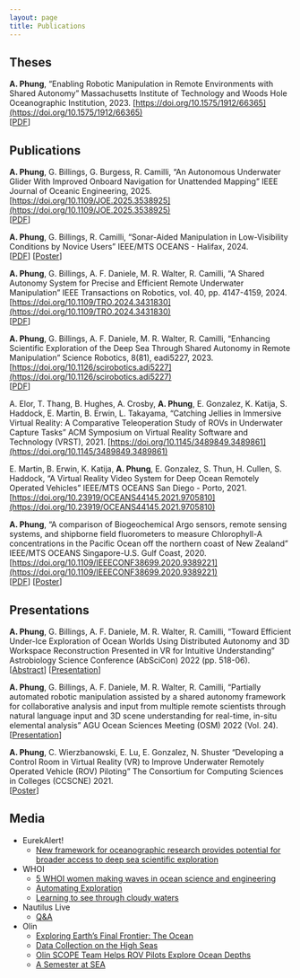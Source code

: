 ```yaml
---
layout: page
title: Publications
---
```


<!-- Theses -->
## Theses
 **A. Phung**, “Enabling Robotic Manipulation in Remote Environments with Shared Autonomy” Massachusetts Institute of Technology and Woods Hole Oceanographic Institution, 2023. [https://doi.org/10.1575/1912/66365](https://doi.org/10.1575/1912/66365)
 <br /> 
[[PDF](https://dspace.mit.edu/handle/1721.1/158267)]
<!-- https://darchive.mblwhoilibrary.org/bitstreams/236ef97b-0232-4cbe-ae12-cccf1f06d258/download -->

<!-- Conference and Journal Publications -->
## Publications
**A. Phung**, G. Billings, G. Burgess, R. Camilli, “An Autonomous Underwater Glider With Improved Onboard Navigation for Unattended Mapping” IEEE Journal of Oceanic Engineering, 2025. [https://doi.org/10.1109/JOE.2025.3538925](https://doi.org/10.1109/JOE.2025.3538925)
<br /> 
[[PDF](https://ieeexplore.ieee.org/stamp/stamp.jsp?tp=&arnumber=10980064)]

**A. Phung**, G. Billings, R. Camilli, “Sonar-Aided Manipulation in Low-Visibility Conditions by Novice Users” IEEE/MTS OCEANS - Halifax, 2024.
<br /> 
[[PDF](/files/publications/Sonar_Manip__2024_OCEANS.pdf)]
[[Poster](/files/presentations/OCEANS-2024-poster.pdf)]

**A. Phung**, G. Billings, A. F. Daniele, M. R. Walter, R. Camilli, “A Shared Autonomy System for Precise and Efficient Remote Underwater Manipulation” IEEE Transactions on Robotics, vol. 40, pp. 4147-4159, 2024. [https://doi.org/10.1109/TRO.2024.3431830](https://doi.org/10.1109/TRO.2024.3431830)
<br /> 
[[PDF](https://ieeexplore.ieee.org/stamp/stamp.jsp?tp=&arnumber=10606089)]

**A. Phung**, G. Billings, A. F. Daniele, M. R. Walter, R. Camilli, “Enhancing Scientific Exploration of the Deep Sea Through Shared Autonomy in Remote Manipulation” Science Robotics, 8(81), eadi5227, 2023. 
[https://doi.org/10.1126/scirobotics.adi5227](https://doi.org/10.1126/scirobotics.adi5227)
<br /> 
[[PDF](https://www.science.org/doi/epdf/10.1126/scirobotics.adi5227)]

A. Elor, T. Thang, B. Hughes, A. Crosby, **A. Phung**, E. Gonzalez, K. Katija, S. Haddock, E. Martin,
B. Erwin, L. Takayama, “Catching Jellies in Immersive Virtual Reality: A Comparative Teleoperation
Study of ROVs in Underwater Capture Tasks” ACM Symposium on Virtual Reality Software and
Technology (VRST), 2021. [https://doi.org/10.1145/3489849.3489861](https://doi.org/10.1145/3489849.3489861)

E. Martin, B. Erwin, K. Katija, **A. Phung**, E. Gonzalez, S. Thun, H. Cullen, S. Haddock, “A Virtual
Reality Video System for Deep Ocean Remotely Operated Vehicles” IEEE/MTS OCEANS San Diego -
Porto, 2021. [https://doi.org/10.23919/OCEANS44145.2021.9705810](https://doi.org/10.23919/OCEANS44145.2021.9705810)

**A. Phung**, “A comparison of Biogeochemical Argo sensors, remote sensing systems, and shipborne field
fluorometers to measure Chlorophyll-A concentrations in the Pacific Ocean off the northern coast of New
Zealand” IEEE/MTS OCEANS Singapore-U.S. Gulf Coast, 2020. [https://doi.org/10.1109/IEEECONF38699.2020.9389221](https://doi.org/10.1109/IEEECONF38699.2020.9389221)
<br /> 
[[PDF](/files/chl-a/Chl_A_Comparison_Formatted.pdf)]
[[Poster](/files/chl-a/PosterPDF_Phung.pdf)]


<!-- TODO -->
<!-- Presentations -->
## Presentations
**A. Phung**, G. Billings, A. F. Daniele, M. R. Walter, R. Camilli, “Toward Efficient Under-Ice Exploration of Ocean Worlds Using Distributed Autonomy and 3D Workspace Reconstruction Presented in VR for Intuitive Understanding” Astrobiology Science Conference (AbSciCon) 2022 (pp. 518-06).
<br /> 
[[Abstract](/files/abstracts/abscicon2022abstract.pdf)]
[[Presentation](/files/presentations/abscicon2022presentation.pdf)]

**A. Phung**, G. Billings, A. F. Daniele, M. R. Walter, R. Camilli, “Partially automated robotic manipulation assisted by a shared autonomy framework for collaborative analysis and input from multiple remote scientists through natural language input and 3D scene understanding for real-time, in-situ elemental analysis” AGU Ocean Sciences Meeting (OSM) 2022 (Vol. 24).
<br /> 
[[Presentation](/files/chl-a/Chl_A_Comparison_Formatted.pdf)]

**A. Phung**, C. Wierzbanowski, E. Lu, E. Gonzalez, N. Shuster
“Developing a Control Room in Virtual Reality (VR) to Improve Underwater Remotely Operated Vehicle (ROV) Piloting” The Consortium for Computing Sciences in Colleges (CCSCNE) 2021.
<br /> 
[[Poster](/files/chl-a/PosterPDF_Phung.pdf)]

<!-- avast, ccscne, ssf, osm  -->

<!-- In the news -->
## Media
+ EurekAlert!
    + [New framework for oceanographic research provides potential for broader access to deep sea scientific exploration](https://www.eurekalert.org/news-releases/999542)
+ WHOI
    + [5 WHOI women making waves in ocean science and engineering](https://www.whoi.edu/oceanus/feature/5-whoi-women-making-waves-in-ocean-science-and-engineering/)
    + [Automating Exploration](https://www.whoi.edu/oceanus/feature/automating-exploration/)
    + [Learning to see through cloudy waters](https://www.whoi.edu/oceanus/feature/learning-to-see-through-cloudy-waters/)
+ Nautilus Live
    + [Q&A](https://nautiluslive.org/people/amy-phung)
+ Olin
    + [Exploring Earth’s Final Frontier: The Ocean](https://www.olin.edu/articles/story-exploring-earths-final-frontier-ocean)
    + [Data Collection on the High Seas](https://www.olin.edu/news-events/2020/data-collection-the-high-seas)
    + [Olin SCOPE Team Helps ROV Pilots Explore Ocean Depths](https://www.olin.edu/news-events/2021/olin-scope-team-helps-rov-pilots-explore-ocean-depths)
    + [A Semester at SEA](https://www.olin.edu/blogs/semester-sea)

<!-- MBARI project, WHOI, olin posts -->
<!-- https://www.olin.edu/news-events/2021/two-olin-seniors-receive-nsf-graduate-research-fellowships -->
<!-- https://www.olin.edu/blogs/semester-sea -->
<!-- https://www.olin.edu/news-events/2020/data-collection-the-high-seas -->
<!-- https://www.lafondation3ds.org/projects/enhancing-ocean-discovery-and-exploration/ -->
<!-- https://www.whoi.edu/oceanus/feature/amy-phung-automating-exploration/ -->
<!-- https://nautiluslive.org/people/amy-phung -->
<!-- https://www.olin.edu/articles/story-exploring-earths-final-frontier-ocean -->
<!-- https://www.whoi.edu/oceanus/feature/5-whoi-women-making-waves-in-ocean-science-and-engineering/ -->
<!-- https://www.eurekalert.org/news-releases/999542 -->
<!-- https://www.olin.edu/news-events/2021/olin-scope-team-helps-rov-pilots-explore-ocean-depths -->